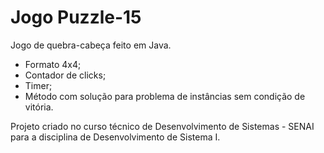 # Jogo Puzzle-15

Jogo de quebra-cabeça feito em Java.

- Formato 4x4;
- Contador de clicks;
- Timer;
- Método com solução para problema de instâncias sem condição de vitória.

Projeto criado no curso técnico de Desenvolvimento de Sistemas - SENAI para a disciplina de Desenvolvimento de Sistema I.
